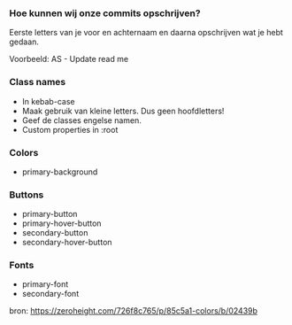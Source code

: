 ### Hoe kunnen wij onze commits opschrijven?
Eerste letters van je voor en achternaam en daarna opschrijven wat je hebt gedaan.

Voorbeeld: AS - Update read me

### Class names
- In kebab-case
- Maak gebruik van kleine letters. Dus geen hoofdletters!
- Geef de classes engelse namen.
- Custom properties in :root

### Colors
- primary-background

### Buttons
- primary-button
- primary-hover-button
- secondary-button
- secondary-hover-button

### Fonts
- primary-font
- secondary-font

bron: https://zeroheight.com/726f8c765/p/85c5a1-colors/b/02439b
